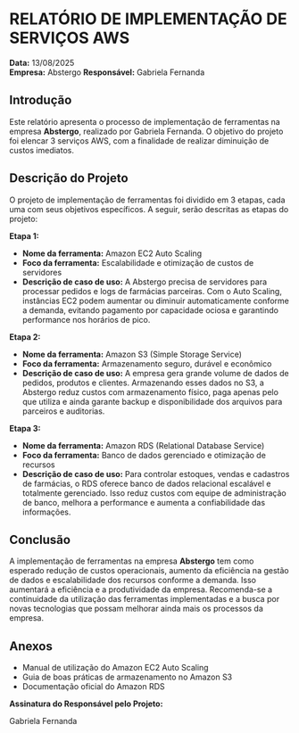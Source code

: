 # RELATÓRIO DE IMPLEMENTAÇÃO DE SERVIÇOS AWS

**Data:** 13/08/2025  
**Empresa:** Abstergo 
**Responsável:** Gabriela Fernanda

## Introdução
Este relatório apresenta o processo de implementação de ferramentas na empresa **Abstergo**, realizado por Gabriela Fernanda. O objetivo do projeto foi elencar 3 serviços AWS, com a finalidade de realizar diminuição de custos imediatos.

## Descrição do Projeto
O projeto de implementação de ferramentas foi dividido em 3 etapas, cada uma com seus objetivos específicos. A seguir, serão descritas as etapas do projeto:

**Etapa 1:**  
- **Nome da ferramenta:** Amazon EC2 Auto Scaling  
- **Foco da ferramenta:** Escalabilidade e otimização de custos de servidores  
- **Descrição de caso de uso:** A Abstergo precisa de servidores para processar pedidos e logs de farmácias parceiras. Com o Auto Scaling, instâncias EC2 podem aumentar ou diminuir automaticamente conforme a demanda, evitando pagamento por capacidade ociosa e garantindo performance nos horários de pico.  

**Etapa 2:**  
- **Nome da ferramenta:** Amazon S3 (Simple Storage Service)  
- **Foco da ferramenta:** Armazenamento seguro, durável e econômico  
- **Descrição de caso de uso:** A empresa gera grande volume de dados de pedidos, produtos e clientes. Armazenando esses dados no S3, a Abstergo reduz custos com armazenamento físico, paga apenas pelo que utiliza e ainda garante backup e disponibilidade dos arquivos para parceiros e auditorias.  

**Etapa 3:**  
- **Nome da ferramenta:** Amazon RDS (Relational Database Service)  
- **Foco da ferramenta:** Banco de dados gerenciado e otimização de recursos  
- **Descrição de caso de uso:** Para controlar estoques, vendas e cadastros de farmácias, o RDS oferece banco de dados relacional escalável e totalmente gerenciado. Isso reduz custos com equipe de administração de banco, melhora a performance e aumenta a confiabilidade das informações.  

## Conclusão
A implementação de ferramentas na empresa **Abstergo** tem como esperado redução de custos operacionais, aumento da eficiência na gestão de dados e escalabilidade dos recursos conforme a demanda. Isso aumentará a eficiência e a produtividade da empresa. Recomenda-se a continuidade da utilização das ferramentas implementadas e a busca por novas tecnologias que possam melhorar ainda mais os processos da empresa.

## Anexos
- Manual de utilização do Amazon EC2 Auto Scaling  
- Guia de boas práticas de armazenamento no Amazon S3  
- Documentação oficial do Amazon RDS  

**Assinatura do Responsável pelo Projeto:**  

Gabriela Fernanda
